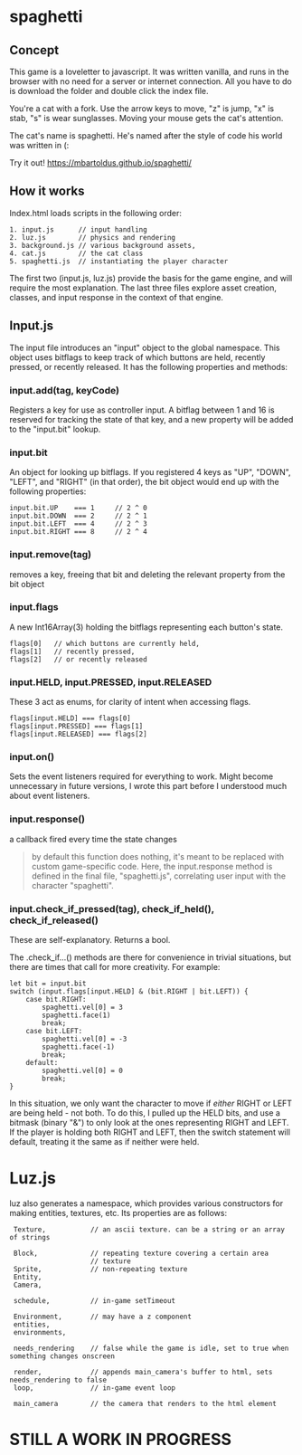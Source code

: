 # spaghetti

## Concept

This game is a loveletter to javascript. It was written vanilla, and runs in the browser with no need for a server or internet connection. All you have to do is download the folder and double click the index file.

You're a cat with a fork. Use the arrow keys to move, "z" is jump, "x" is stab, "s" is wear sunglasses. Moving your mouse gets the cat's attention.

The cat's name is spaghetti. He's named after the style of code his world was written in (:

Try it out! https://mbartoldus.github.io/spaghetti/

## How it works

Index.html loads scripts in the following order:

    1. input.js      // input handling
    2. luz.js        // physics and rendering
    3. background.js // various background assets, 
    4. cat.js        // the cat class
    5. spaghetti.js  // instantiating the player character

The first two (input.js, luz.js) provide the basis for the game engine, and will require the most explanation. The last three files explore asset creation, classes, and input response in the context of that engine.

## Input.js

The input file introduces an "input" object to the global namespace. This object uses bitflags to keep track of which buttons are held, recently pressed, or recently released. It has the following properties and methods:

### input.add(tag, keyCode)
Registers a key for use as controller input. A bitflag between 1 and 16 is reserved for tracking the state of that key, and a new property will be added to the "input.bit" lookup.

### input.bit
An object for looking up bitflags. If you registered 4 keys as "UP", "DOWN", "LEFT", and "RIGHT" (in that order), the bit object would end up with the following properties:

    input.bit.UP    === 1     // 2 ^ 0  
    input.bit.DOWN  === 2     // 2 ^ 1 
    input.bit.LEFT  === 4     // 2 ^ 3
    input.bit.RIGHT === 8     // 2 ^ 4

### input.remove(tag)
removes a key, freeing that bit and deleting the relevant property from the bit object
    
### input.flags
A new Int16Array(3) holding the bitflags representing each button's state.

    flags[0]   // which buttons are currently held,
    flags[1]   // recently pressed,
    flags[2]   // or recently released

### input.HELD, input.PRESSED, input.RELEASED

These 3 act as enums, for clarity of intent when accessing flags.

    flags[input.HELD] === flags[0]
    flags[input.PRESSED] === flags[1]
    flags[input.RELEASED] === flags[2]
    
### input.on()
Sets the event listeners required for everything to work. Might become unnecessary in future versions, I wrote this part before I understood much about event listeners.

### input.response()
a callback fired every time the state changes
> by default this function does nothing, it's meant to be replaced with custom game-specific code. Here, the input.response method is defined in the final file, "spaghetti.js", correlating user input with the character "spaghetti".

### input.check_if_pressed(tag), check_if_held(), check_if_released()
These are self-explanatory. Returns a bool.

The .check_if...() methods are there for convenience in trivial situations, but there are times that call for more creativity. For example:

    let bit = input.bit
    switch (input.flags[input.HELD] & (bit.RIGHT | bit.LEFT)) {
        case bit.RIGHT:
            spaghetti.vel[0] = 3
            spaghetti.face(1)
            break;
        case bit.LEFT:
            spaghetti.vel[0] = -3
            spaghetti.face(-1)
            break;
        default:
            spaghetti.vel[0] = 0
            break;
    }

In this situation, we only want the character to move if *either* RIGHT or LEFT are being held - not both. To do this, I pulled up the HELD bits, and use a bitmask (binary "&") to only look at the ones representing RIGHT and LEFT. If the player is holding both RIGHT and LEFT, then the switch statement will default, treating it the same as if neither were held.

# Luz.js

luz also generates a namespace, which provides various constructors for making entities, textures, etc. Its properties are as follows:

     Texture,           // an ascii texture. can be a string or an array of strings

     Block,             // repeating texture covering a certain area
                        // texture 
     Sprite,            // non-repeating texture
     Entity,
     Camera,

     schedule,          // in-game setTimeout

     Environment,       // may have a z component
     entities,
     environments,

     needs_rendering    // false while the game is idle, set to true when something changes onscreen

     render,            // appends main_camera's buffer to html, sets needs_rendering to false
     loop,              // in-game event loop

     main_camera        // the camera that renders to the html element

# STILL A WORK IN PROGRESS
